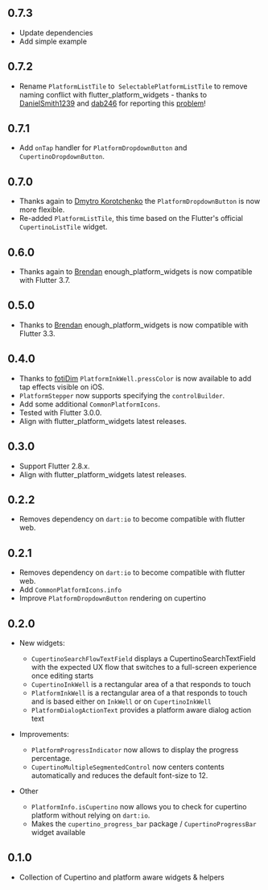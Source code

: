 ## 0.7.3
- Update dependencies
- Add simple example

## 0.7.2
- Rename `PlatformListTile` to  `SelectablePlatformListTile` to remove naming conflict with flutter_platform_widgets - thanks to [DanielSmith1239](https://github.com/DanielSmith1239) and [dab246](https://github.com/dab246) for reporting this [problem](https://github.com/Enough-Software/enough_platform_widgets/issues/12)!

## 0.7.1
- Add `onTap` handler for `PlatformDropdownButton` and `CupertinoDropdownButton`.

## 0.7.0
- Thanks again to [Dmytro Korotchenko](https://github.com/chitkiu) the `PlatformDropdownButton` is now more flexible.
- Re-added `PlatformListTile`, this time based on the Flutter's official `CupertinoListTile` widget.

## 0.6.0
- Thanks again to [Brendan](https://github.com/definitelyme) enough_platform_widgets is now compatible with Flutter 3.7.

## 0.5.0
- Thanks to [Brendan](https://github.com/definitelyme) enough_platform_widgets is now compatible with Flutter 3.3.

## 0.4.0
- Thanks to [fotiDim](https://github.com/fotiDim) `PlatformInkWell.pressColor` is now available to add tap effects visible on iOS.
- `PlatformStepper` now supports specifying the `controlBuilder`. 
- Add some additional `CommonPlatformIcons`.
- Tested with Flutter 3.0.0.
- Align with flutter_platform_widgets latest releases.

## 0.3.0
- Support Flutter 2.8.x.
- Align with flutter_platform_widgets latest releases.

## 0.2.2
- Removes dependency on `dart:io` to become compatible with flutter web.

## 0.2.1
- Removes dependency on `dart:io` to become compatible with flutter web.
- Add `CommonPlatformIcons.info`
- Improve `PlatformDropdownButton` rendering on cupertino 

## 0.2.0

* New widgets:
  - `CupertinoSearchFlowTextField` displays a CupertinoSearchTextField with the expected UX flow that switches to a full-screen experience once editing starts
  - `CupertinoInkWell` is a rectangular area of a that responds to touch
  - `PlatformInkWell` is a rectangular area of a that responds to touch and is based either on `InkWell` or on `CupertinoInkWell`
  - `PlatformDialogActionText` provides a platform aware dialog action text
  
* Improvements:
  - `PlatformProgressIndicator` now allows to display the progress percentage.
  - `CupertinoMultipleSegmentedControl` now centers contents automatically and reduces the default font-size to 12.

* Other
  - `PlatformInfo.isCupertino` now allows you to check for cupertino platform without relying on `dart:io`.
  - Makes the `cupertino_progress_bar` package / `CupertinoProgressBar` widget available

## 0.1.0

* Collection of Cupertino and platform aware widgets & helpers
